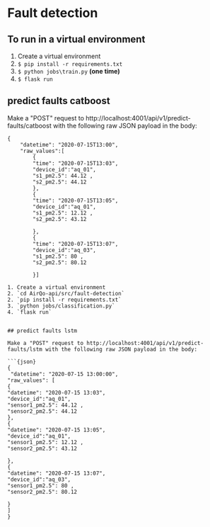 # Fault detection

## To run in a virtual environment

1. Create a virtual environment
2. `$ pip install -r requirements.txt`
3. `$ python jobs\train.py` **(one time)**
4. `$ flask run`

##  predict faults catboost

Make a "POST" request to http://localhost:4001/api/v1/predict-faults/catboost with the following raw JSON payload in the body:

```{json}
{
    "datetime": "2020-07-15T13:00",
    "raw_values":[
        {
        "time": "2020-07-15T13:03",
        "device_id":"aq_01",
        "s1_pm2.5": 44.12 ,
        "s2_pm2.5": 44.12
        },
        {
        "time": "2020-07-15T13:05",
        "device_id":"aq_01",
        "s1_pm2.5": 12.12 ,
        "s2_pm2.5": 43.12

        },
        {
        "time": "2020-07-15T13:07",
        "device_id":"aq_03",
        "s1_pm2.5": 80 ,
        "s2_pm2.5": 80.12

        }]

1. Create a virtual environment
2. `cd AirQo-api/src/fault-detection`
2. `pip install -r requirements.txt`
3. `python jobs/classification.py`
4. `flask run`


## predict faults lstm

Make a "POST" request to http://localhost:4001/api/v1/predict-faults/lstm with the following raw JSON payload in the body:

```{json}
{
 "datetime": "2020-07-15 13:00:00", 
"raw_values": [ 
{
"datetime": "2020-07-15 13:03",
"device_id":"aq_01", 
"sensor1_pm2.5": 44.12 , 
"sensor2_pm2.5": 44.12 
}, 
{
"datetime": "2020-07-15 13:05",
"device_id":"aq_01", 
"sensor1_pm2.5": 12.12 , 
"sensor2_pm2.5": 43.12

}, 
{
"datetime": "2020-07-15 13:07",
"device_id":"aq_03", 
"sensor1_pm2.5": 80 , 
"sensor2_pm2.5": 80.12

}
]
}
```
